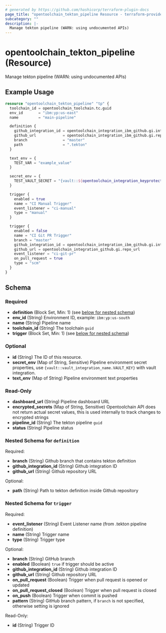 ```yaml
---
# generated by https://github.com/hashicorp/terraform-plugin-docs
page_title: "opentoolchain_tekton_pipeline Resource - terraform-provider-opentoolchain"
subcategory: ""
description: |-
  Manage tekton pipeline (WARN: using undocumented APIs)
---
```


# opentoolchain_tekton_pipeline (Resource)

Manage tekton pipeline (WARN: using undocumented APIs)

## Example Usage

```terraform
resource "opentoolchain_tekton_pipeline" "tp" {
  toolchain_id = opentoolchain_toolchain.tc.guid
  env_id       = "ibm:yp:us-east"
  name         = "main-pipeline"

  definition {
    github_integration_id = opentoolchain_integration_ibm_github.gi.integration_id
    github_url            = opentoolchain_integration_ibm_github.gi.repo_url
    branch                = "master"
    path                  = ".tekton"
  }

  text_env = {
    TEST_VAR = "example_value"
  }

  secret_env = {
    TEST_VAULT_SECRET = "{vault::${opentoolchain_integration_keyprotect.kp.name}.TEST_VAULT_SECRET}"
  }

  trigger {
    enabled = true
    name = "CI Manual Trigger"
    event_listener = "ci-manual"
    type = "manual"
  }

  trigger {
    enabled = false
    name = "CI Git PR Trigger"
    branch = "master"
    github_integration_id = opentoolchain_integration_ibm_github.gi.integration_id
    github_url = opentoolchain_integration_github.gi.repo_url
    event_listener = "ci-git-pr"
    on_pull_request = true
    type = "scm"
  }
}
```

<!-- schema generated by tfplugindocs -->
## Schema

### Required

- **definition** (Block Set, Min: 1) (see [below for nested schema](#nestedblock--definition))
- **env_id** (String) Environment ID, example: `ibm:yp:us-south`
- **name** (String) Pipeline name
- **toolchain_id** (String) The toolchain `guid`
- **trigger** (Block Set, Min: 1) (see [below for nested schema](#nestedblock--trigger))

### Optional

- **id** (String) The ID of this resource.
- **secret_env** (Map of String, Sensitive) Pipeline environment secret properties, use `{vault::vault_integration_name.VAULT_KEY}` with vault integration.
- **text_env** (Map of String) Pipeline environment text properties

### Read-Only

- **dashboard_url** (String) Pipeline dashboard URL
- **encrypted_secrets** (Map of String, Sensitive) Opentoolchain API does not return actual secret values, this is used internally to track changes to encrypted strings
- **pipeline_id** (String) The tekton pipeline `guid`
- **status** (String) Pipeline status

<a id="nestedblock--definition"></a>
### Nested Schema for `definition`

Required:

- **branch** (String) Github branch that contains tekton definition
- **github_integration_id** (String) Github integration ID
- **github_url** (String) Github repository URL

Optional:

- **path** (String) Path to tekton definition inside Github repository


<a id="nestedblock--trigger"></a>
### Nested Schema for `trigger`

Required:

- **event_listener** (String) Event Listener name (from .tekton pipeline definition)
- **name** (String) Trigger name
- **type** (String) Trigger type

Optional:

- **branch** (String) GitHub branch
- **enabled** (Boolean) `true` if trigger should be active
- **github_integration_id** (String) Github integration ID
- **github_url** (String) Github repository URL
- **on_pull_request** (Boolean) Trigger when pull request is opened or updated
- **on_pull_request_closed** (Boolean) Trigger when pull request is closed
- **on_push** (Boolean) Trigger when commit is pushed
- **pattern** (String) GitHub branch pattern, if `branch` is not specified, otherwise setting is ignored

Read-Only:

- **id** (String) Trigger ID


